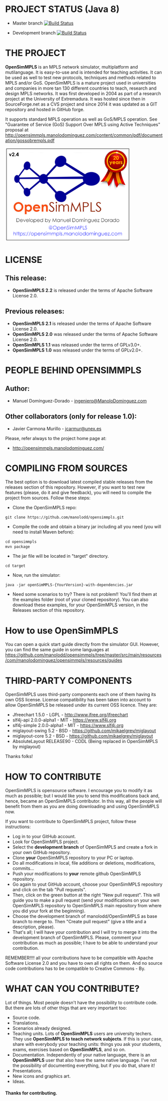 # PROJECT STATUS (Java 8)

- Master branch [![Build Status](https://api.travis-ci.org/manolodd/opensimmpls.svg?branch=master)](https://travis-ci.org/manolodd/opensimmpls)

- Development branch [![Build Status](https://api.travis-ci.org/manolodd/opensimmpls.svg?branch=development)](https://travis-ci.org/manolodd/opensimmpls?branch=development)

# THE PROJECT

<b>OpenSimMPLS</b> is an MPLS network simulator, multiplatform and mutilanguage. It is easy-to-use and is intended for teaching activities. It can be used as well to test new protocols, techniques and methods related to MPLS and/or GoS. OpenSimMPLS is a mature project used in universities and companies in more tan 130 different countries to teach, research and design MPLS networks. It was first developed in 2004 as part of a research project at the University of Extremadura. It was hosted since then in SourceForge.net as a CVS project and since 2014 it was updated as a GIT repository and hosted in GitHub forge.

It supports standard MPLS operation as well as GoS/MPLS operation. See "Guarantee of Service (GoS) Support Over MPLS using Active Techniques" proposal at http://opensimmpls.manolodominguez.com/content/common/pdf/documentation/gossobrempls.pdf

![OpenSimMPLS logo](https://github.com/manolodd/opensimmpls/raw/master/src/main/resources/com/manolodominguez/opensimmpls/resources/images/splash_inicio.png)

# LICENSE

## This release:
 
- <b>OpenSimMPLS 2.2</b> is released under the terms of Apache Software License 2.0.

## Previous releases:

- <b>OpenSimMPLS 2.1</b> is released under the terms of Apache Software License 2.0.
- <b>OpenSimMPLS 2.0</b> was released under the terms of Apache Software License 2.0.
- <b>OpenSimMPLS 1.1</b> was released under the terms of GPLv3.0+.
- <b>OpenSimMPLS 1.0</b> was released under the terms of GPLv2.0+.

# PEOPLE BEHIND OPENSIMMPLS

## Author:
    
 - Manuel Domínguez-Dorado - <ingeniero@ManoloDominguez.com>
   
## Other collaborators (only for release 1.0):

 - Javier Carmona Murillo - <jcarmur@unex.es>
    
    
Please, refer always to the project home page at:

 - http://opensimmpls.manolodominguez.com/

# COMPILING FROM SOURCES

The best option is to download latest compiled stable releases from the releases section of this repository. However, if you want to test new features (please, do it and give feedback), you will need to compile the project from sources. Follow these steps:

 - Clone the OpenSimMPLS repo: 
```console
git clone https://github.com/manolodd/opensimmpls.git
```
 - Compile the code and obtain a binary jar including all you need (you will need to install Maven before):
```console
cd opensimmpls
mvn package
```
 - The jar file will be located in "target" directory.
```console
cd target
```
- Now, run the simulator:
```console
java -jar openSimMPLS-{YourVersion}-with-dependencies.jar
```
- Need some scenarios to try? There is not problem!! You'll find them at the examples folder (root of your cloned repository). You can also download these examples, for your OpenSimMPLS version, in the Releases section of this repository.


# How to use OpenSimMPLS

You can open a quick start guide directly from the simulator GUI. However, you can find the same guide in some languages at https://github.com/manolodd/opensimmpls/tree/master/src/main/resources/com/manolodominguez/opensimmpls/resources/guides


# THIRD-PARTY COMPONENTS

OpenSimMPLS uses third-party components each one of them having its own OSS license. License compatibility has been taken into account to allow OpenSimMPLS be released under its current OSS licence. They are:

- Jfreechart 1.5.0 - LGPL - http://www.jfree.org/jfreechart
- slf4j-api 2.0.0-alpha1 - MIT - https://www.slf4j.org
- slf4j-simple 2.0.0-alpha1 - MIT - https://www.slf4j.org
- miglayout-swing 5.2 - BSD - https://github.com/mikaelgrev/miglayout
- miglayout-core 5.2 - BSD - https://github.com/mikaelgrev/miglayout
- AbsoluteLayout RELEASE90 - CDDL (Being replaced in OpenSimMPLS by miglayout)

Thanks folks!


# HOW TO CONTRIBUTE

OpenSimMPLS is opensource software. I encourage you to modify it as much as possible; but I would like you to send this modifications back and, hence, became an OpenSimMPLS contributor. In this way, all the people will benefit from them as you are doing downloading and using OpenSimMPLS now.

If you want to contribute to OpenSimMPLS project, follow these instructions:

 - Log in to your GitHub account.
 - Look for OpenSimMPLS project.
 - Select the <b>development branch</b> of OpenSimMPLS and create a fork in your own GitHub repository.
 - Clone <b>your</b> OpenSimMPLS repository to your PC or laptop.
 - Do all modifications in local, file additions or deletions, modifications, commits...
 - Push your modifications to <b>your</b> remote github OpenSimMPLS repository.
 - Go again to yout GitHub account, choose your OpenSimMPLS repository and click on the tab "Pull requests".
 - Then, click on the green button at the right "New pull request". This will guide you to make a pull request (send your modifications on your own OpenSimMPLS repository to OpenSimMPLS main repository from where you did your fork at the beginning). 
 - Choose the development branch of manolodd/OpenSimMPLS as base branch to merge to. Then "Create pull request" (give a title and a description, please).
 - That's all; I will have your contribution and I will try to merge it into the development branch of OpenSimMPLS. Please, comment your contribution as much as possible; I have to be able to understand your contribution.

REMEMBER!!!! all your contributions have to be compatible with Apache Software License 2.0 and you have to own all rights on them. And no source code contributions has to be compatible to Creative Commons - By.

# WHAT CAN YOU CONTRIBUTE?

Lot of things. Most people doesn't have the possibility to contribute code. But there are lots of other thigs that are very important too:

 - Source code.
 - Translations.
 - Scenarios already designed.
 - Teaching units. Lots of <b>OpenSimMPLS</b> users are university techers. They use <b>OpenSimMPLS to teach network subjects</b>. If this is your case, share with everybody your teaching units: things you ask your students, exams, exercises based on <b>OpenSimMPLS</b>, and so on.
 - Documentation. Independently of your native language, there is an <b>OpenSimMPLS</b> user that also have the same native language. I've not the possibility of documenting everything, but if you do that, share it!
 - Presentations.
 - New icons and graphics art.
 - Ideas.

#### Thanks for contributing.
